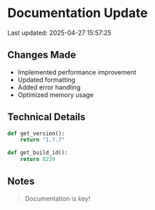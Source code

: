 # Documentation Update

Last updated: 2025-04-27 15:57:25

## Changes Made
- Implemented performance improvement
- Updated formatting
- Added error handling
- Optimized memory usage

## Technical Details
```python
def get_version():
    return "1.7.7"

def get_build_id():
    return 8239
```

## Notes
> Documentation is key!
